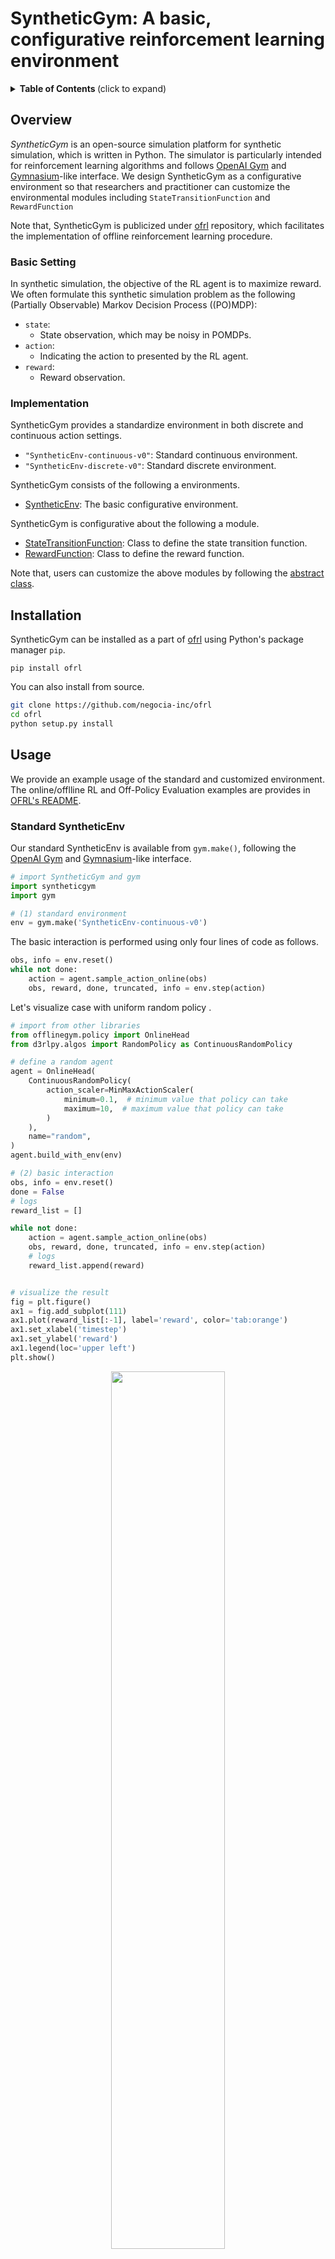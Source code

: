 # SyntheticGym: A basic, configurative reinforcement learning environment
<details>
<summary><strong>Table of Contents </strong>(click to expand)</summary>

- [SyntheticGym: A basic reinforcement learning environment](#SyntheticGym-a-reinforcement-learning-environment-for-synthetic-simulation)
- [Overview](#overview)
- [Installation](#installation)
- [Usage](#usage)
- [Citation](#citation)
- [Contribution](#contribution)
- [License](#license)
- [Project Team](#project-team)
- [Contact](#contact)
- [Reference](#reference)

</details>

## Overview

*SyntheticGym* is an open-source simulation platform for synthetic simulation, which is written in Python. The simulator is particularly intended for reinforcement learning algorithms and follows [OpenAI Gym](https://gym.openai.com) and [Gymnasium](https://gymnasium.farama.org/)-like interface. We design SyntheticGym as a configurative environment so that researchers and practitioner can customize the environmental modules including `StateTransitionFunction` and `RewardFunction`

Note that, SyntheticGym is publicized under [ofrl](../) repository, which facilitates the implementation of offline reinforcement learning procedure.

### Basic Setting

In synthetic simulation, the objective of the RL agent is to maximize reward. \
We often formulate this synthetic simulation problem as the following (Partially Observable) Markov Decision Process ((PO)MDP):
- `state`: 
   - State observation, which may be noisy in POMDPs.
- `action`:  
   - Indicating the action to presented by the RL agent.
- `reward`:
   - Reward observation.

### Implementation

SyntheticGym provides a standardize environment in both discrete and continuous action settings.
- `"SyntheticEnv-continuous-v0"`: Standard continuous environment.
- `"SyntheticEnv-discrete-v0"`: Standard discrete environment.

SyntheticGym consists of the following a environments.
- [SyntheticEnv](./envs/synthetic.py#L17): The basic configurative environment.

SyntheticGym is configurative about the following a module.
- [StateTransitionFunction](./envs/simulator/function.py#L14): Class to define the state transition function.
- [RewardFunction](./envs/simulator/function.py#L93): Class to define the reward function.

Note that, users can customize the above modules by following the [abstract class](./envs/simulator/base.py).

## Installation
SyntheticGym can be installed as a part of [ofrl](../) using Python's package manager `pip`.
```
pip install ofrl
```

You can also install from source.
```bash
git clone https://github.com/negocia-inc/ofrl
cd ofrl
python setup.py install
```

## Usage

We provide an example usage of the standard and customized environment. \
The online/offlline RL and Off-Policy Evaluation examples are provides in [OFRL's README](../README.md).

### Standard SyntheticEnv

Our standard SyntheticEnv is available from `gym.make()`, following the [OpenAI Gym](https://gym.openai.com) and [Gymnasium](https://gymnasium.farama.org/)-like interface.

```Python
# import SyntheticGym and gym
import syntheticgym
import gym

# (1) standard environment 
env = gym.make('SyntheticEnv-continuous-v0')
```

The basic interaction is performed using only four lines of code as follows.

```Python
obs, info = env.reset()
while not done:
    action = agent.sample_action_online(obs)
    obs, reward, done, truncated, info = env.step(action)
```

Let's visualize case with uniform random policy .

```Python
# import from other libraries
from offlinegym.policy import OnlineHead
from d3rlpy.algos import RandomPolicy as ContinuousRandomPolicy

# define a random agent
agent = OnlineHead(
    ContinuousRandomPolicy(
        action_scaler=MinMaxActionScaler(
            minimum=0.1,  # minimum value that policy can take
            maximum=10,  # maximum value that policy can take
        )
    ),
    name="random",
)
agent.build_with_env(env)

# (2) basic interaction 
obs, info = env.reset()
done = False
# logs
reward_list = []

while not done:
    action = agent.sample_action_online(obs)
    obs, reward, done, truncated, info = env.step(action)
    # logs
    reward_list.append(reward)


# visualize the result
fig = plt.figure()
ax1 = fig.add_subplot(111)
ax1.plot(reward_list[:-1], label='reward', color='tab:orange')
ax1.set_xlabel('timestep')
ax1.set_ylabel('reward')
ax1.legend(loc='upper left')
plt.show()
```
<div align="center"><img src="./images/basic_interaction.png" width="60%"/></div>
<figcaption>
<p align="center">
  Reward Observed during a Single Episode
</p>
</figcaption>

Note that, while we use [ofrl](../README.md) and [d3rlpy](https://github.com/takuseno/d3rlpy) here, SyntheticGym is compatible with any other libraries working on the [OpenAI Gym](https://gym.openai.com) and [Gymnasium](https://gymnasium.farama.org/)-like interface.

### Customized SyntheticEnv

Next, we describe how to customize the environment by instantiating the environment.

<details>
<summary>List of environmental configurations: (click to expand)</summary>

- `step_per_episode`: Number of timesteps in an episode.
- `state_dim`: Dimension of the state.
- `action_type`: Action type of the RL agent.
- `n_actions`: Number of actions in the discrete action case.
- `action_dim`: Dimension of the action (context).
- `action_context`: Feature vectors that characterizes each action. Applicable only when action_type is "discrete".
- `reward_type`: Reward type.
- `reward_std`: Noise level of the reward. Applicable only when reward_type is "continuous".
- `obs_std`: Noise level of the state observation.
- `StateTransitionFunction`: State transition function.
- `RewardFunction`: Mean reward function.
- `random_state` : Random state.

</details>

```Python
from syntheticgym import SyntheticEnv
env = SyntheticEnv(
    state_dim=10,
    action_type="continuous",  # "discrete"
    action_dim=5,
    reward_type="continuous",  # "ninary"
    reward_std=0.3,
    obs_std=0.3,
    step_per_episode=10,
    random_state=12345,
)
```

Specifically, users can define their own `StateTransitionFunction` and `RewardFunction` as follows.

#### Example of Custom State Transition Function
```Python
# import syntheticgym modules
from syntheticgym import BaseStateTransitionFunction
# import other necessary stuffs
from dataclasses import dataclass
from typing import Optional
import numpy as np

@dataclass
class CustomizedStateTransitionFunction(BaseStateTransitionFunction):
    state_dim: int
    action_dim: int
    random_state: Optional[int] = None

    def __post_init__(self):
        self.random_ = check_random_state(self.random_state)
        self.state_coef = self.random_.normal(loc=0.0, scale=1.0, size=(self.state_dim, self.state_dim))
        self.action_coef = self.random_.normal(loc=0.0, scale=1.0, size=(self.state_dim, self.action_dim))

    def step(
        self,
        state: np.ndarray,
        action: np.ndarray,
    ) -> np.ndarray:
        state = self.state_coef @ state / self.state_dim +  self.action_coef @ action / self.action_dim
        state = state / np.linalg.norm(state, ord=2)
        return state
```

#### Example of RewardFunction
```Python
# import syntheticgym modules
from syntheticgym import BaseRewardFunction
# import other necessary stuffs
from dataclasses import dataclass
from typing import Optional
import numpy as np

@dataclass
class CustomizedRewardFunction(BaseRewardFunction):
    state_dim: int
    action_dim: int
    reward_type: str = "continuous"  # "binary"
    reward_std: float = 0.0
    random_state: Optional[int] = None

    def __post_init__(self):
        self.random_ = check_random_state(self.random_state)
        self.state_coef = self.random_.normal(loc=0.0, scale=1.0, size=(self.state_dim, ))
        self.action_coef = self.random_.normal(loc=0.0, scale=1.0, size=(self.action_dim, ))

    def mean_reward_function(
        self,
        state: np.ndarray,
        action: np.ndarray,
    ) -> float:
        reward = self.state_coef.T @ state / self.state_dim + self.action_coef.T @ action / self.action_dim
        return reward
```

More examples are available at [quickstart/basic_synthetic_customize_env.ipynb](./examples/quickstart/basic_synthetic_customize_env.ipynb). 

## Contribution
Any contributions to SyntheticGym are more than welcome!
Please refer to [CONTRIBUTING.md](../CONTRIBUTING.md) for general guidelines how to contribute the project.

## License

This project is licensed under Apache 2.0 license - see [LICENSE](../LICENSE) file for details.

## Project Team

- [Haruka Kiyohara](https://sites.google.com/view/harukakiyohara) (**Main Contributor**; Tokyo Institute of Technology)
- Ren Kishimoto (Tokyo Institute of Technology)
- Kosuke Kawakami (negocia Inc.)
- Ken Kobayashi (Tokyo Institute of Technology)
- Kazuhide Nakata (Tokyo Institute of Technology)
- [Yuta Saito](https://usait0.com/en/) (Cornell University)

## Contact

For any question about the paper and software, feel free to contact: kiyohara.h.aa@m.titech.ac.jp

## References

<details>
<summary><strong>Papers </strong>(click to expand)</summary>

1. Greg Brockman, Vicki Cheung, Ludwig Pettersson, Jonas Schneider, John Schulman, Jie Tang, and Wojciech Zaremba. [OpenAI Gym](https://arxiv.org/abs/1606.01540). *arXiv preprint arXiv:1606.01540*, 2016.

2. Takuma Seno and Michita Imai. [d3rlpy: An Offline Deep Reinforcement Library](https://arxiv.org/abs/2111.03788), *arXiv preprint arXiv:2111.03788*, 2021.


</details>

<details>
<summary><strong>Projects </strong>(click to expand)</summary>

This project is inspired by the following package.
- **Open Bandit Pipeline**  -- a pipeline implementation of OPE in contextual bandits: [[github](https://github.com/st-tech/zr-obp)] [[documentation](https://zr-obp.readthedocs.io/en/latest/)] [[paper](https://arxiv.org/abs/2008.07146)]

</details>

